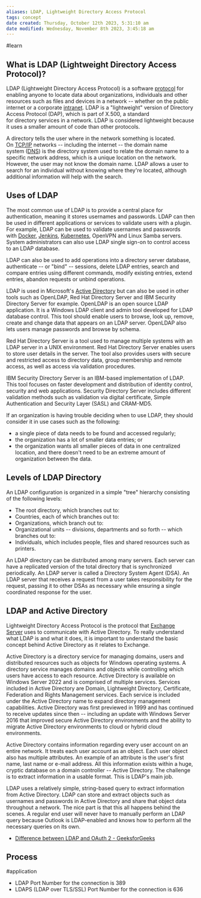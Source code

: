 ```yaml
---
aliases: LDAP, Lightweight Directory Access Protocol
tags: concept
date created: Thursday, October 12th 2023, 5:31:10 am
date modified: Wednesday, November 8th 2023, 3:45:18 am
---
```

#learn

## What is LDAP (Lightweight Directory Access Protocol)?

LDAP (Lightweight Directory Access Protocol) is a software [protocol](https://www.techtarget.com/searchnetworking/definition/protocol) for enabling anyone to locate data about organizations, individuals and other resources such as files and devices in a network -- whether on the public internet or a corporate [intranet](https://www.techtarget.com/whatis/definition/intranet). LDAP is a "lightweight" version of Directory Access Protocol (DAP), which is part of X.500, a standard for directory services in a network. LDAP is considered lightweight because it uses a smaller amount of code than other protocols.

A directory tells the user where in the network something is located. On [TCP/IP](https://www.techtarget.com/searchnetworking/definition/TCP-IP) networks -- including the internet -- the domain name system ([DNS](https://www.techtarget.com/searchnetworking/definition/domain-name-system)) is the directory system used to relate the domain name to a specific network address, which is a unique location on the network. However, the user may not know the domain name. LDAP allows a user to search for an individual without knowing where they're located, although additional information will help with the search.

## Uses of LDAP

The most common use of LDAP is to provide a central place for authentication, meaning it stores usernames and passwords. LDAP can then be used in different applications or services to validate users with a plugin. For example, LDAP can be used to validate usernames and passwords with [Docker](https://www.techtarget.com/searchitoperations/definition/Docker-image), [Jenkins](https://www.techtarget.com/searchsoftwarequality/definition/Jenkins), [Kubernetes](https://www.techtarget.com/searchitoperations/definition/Google-Kubernetes), OpenVPN and Linux Samba servers. System administrators can also use LDAP single sign-on to control access to an LDAP database.

LDAP can also be used to add operations into a directory server database, authenticate -- or "bind" -- sessions, delete LDAP entries, search and compare entries using different commands, modify existing entries, extend entries, abandon requests or unbind operations.

LDAP is used in Microsoft's [Active Directory](https://www.techtarget.com/searchwindowsserver/definition/Active-Directory) but can also be used in other tools such as OpenLDAP, Red Hat Directory Server and IBM Security Directory Server for example. OpenLDAP is an open source LDAP application. It is a Windows LDAP client and admin tool developed for LDAP database control. This tool should enable users to browse, look up, remove, create and change data that appears on an LDAP server. OpenLDAP also lets users manage passwords and browse by schema.

Red Hat Directory Server is a tool used to manage multiple systems with an LDAP server in a UNIX environment. Red Hat Directory Server enables users to store user details in the server. The tool also provides users with secure and restricted access to directory data, group membership and remote access, as well as access via validation procedures.

IBM Security Directory Server is an IBM-based implementation of LDAP. This tool focuses on faster development and distribution of identity control, security and web applications. Security Directory Server includes different validation methods such as validation via digital certificate, Simple Authentication and Security Layer (SASL) and CRAM-MD5.

If an organization is having trouble deciding when to use LDAP, they should consider it in use cases such as the following:

- a single piece of data needs to be found and accessed regularly;
- the organization has a lot of smaller data entries; or
- the organization wants all smaller pieces of data in one centralized location, and there doesn't need to be an extreme amount of organization between the data.

## Levels of LDAP Directory

An LDAP configuration is organized in a simple "tree" hierarchy consisting of the following levels:

- The root directory, which branches out to:
- Countries, each of which branches out to:
- Organizations, which branch out to:
- Organizational units -- divisions, departments and so forth -- which branches out to:
- Individuals, which includes people, files and shared resources such as printers.

An LDAP directory can be distributed among many servers. Each server can have a replicated version of the total directory that is synchronized periodically. An LDAP server is called a Directory System Agent (DSA). An LDAP server that receives a request from a user takes responsibility for the request, passing it to other DSAs as necessary while ensuring a single coordinated response for the user.

## LDAP and Active Directory

Lightweight Directory Access Protocol is the protocol that [Exchange Server](https://www.techtarget.com/searchwindowsserver/definition/Microsoft-Exchange-Server) uses to communicate with Active Directory. To really understand what LDAP is and what it does, it is important to understand the basic concept behind Active Directory as it relates to Exchange.

Active Directory is a directory service for managing domains, users and distributed resources such as objects for Windows operating systems. A directory service manages domains and objects while controlling which users have access to each resource. Active Directory is available on Windows Server 2022 and is comprised of multiple services. Services included in Active Directory are Domain, Lightweight Directory, Certificate, Federation and Rights Management services. Each service is included under the Active Directory name to expand directory management capabilities. Active Directory was first previewed in 1999 and has continued to receive updates since then -- including an update with Windows Server 2016 that improved secure Active Directory environments and the ability to migrate Active Directory environments to cloud or hybrid cloud environments.

Active Directory contains information regarding every user account on an entire network. It treats each user account as an object. Each user object also has multiple attributes. An example of an attribute is the user's first name, last name or e-mail address. All this information exists within a huge, cryptic database on a domain controller -- Active Directory. The challenge is to extract information in a usable format. This is LDAP's main job.

LDAP uses a relatively simple, string-based query to extract information from Active Directory. LDAP can store and extract objects such as usernames and passwords in Active Directory and share that object data throughout a network. The nice part is that this all happens behind the scenes. A regular end user will never have to manually perform an LDAP query because Outlook is LDAP-enabled and knows how to perform all the necessary queries on its own.


- [Difference between LDAP and OAuth 2 - GeeksforGeeks](https://www.geeksforgeeks.org/difference-between-ldap-and-oauth-2/)
 

## Process

#application 
- LDAP Port Number for the connection is 389
- LDAPS (LDAP over TLS/SSL) Port Number for the connection is 636
